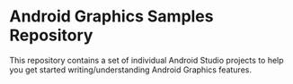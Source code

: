 Android Graphics Samples Repository
===================================

This repository contains a set of individual Android Studio projects to help you get
started writing/understanding Android Graphics features.
